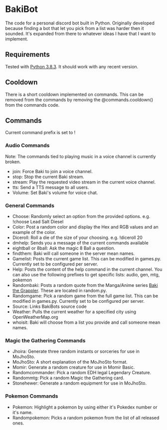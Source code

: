 # BakiBot
The code for a personal discord bot built in Python. Originally developed because finding a bot that let you pick from a list was harder then it sounded. It's expanded from there to whatever ideas I have that I want to implement.

## Requirements
Tested with [Python 3.8.3](https://www.python.org/downloads/release/python-383/). It should work with any recent version. 

## Cooldown
There is a short cooldown implemented on commands. This can be removed from the commands by removing the @commands.cooldown() from the commands code.

## Commands
Current command prefix is set to !

### Audio Commands
Note: The commands tied to playing music in a voice channel is currently broken. 
- join: Force Baki to join a voice channel.
- stop: Stop the current Baki stream.
- stream: Play the requested video stream in the current voice channel.
- tts: Send a TTS message to all users. 
- Volume: Set Baki's volume for voice chat. 

### General Commands
- Choose: Randomly select an option from the provided options. e.g. !choose Lead Salt Diesel
- Color: Post a random color and display the Hex and RGB values and an example of the color. 
- Diceroll: Roll a die of the size of your choosing. e.g. !diceroll 20
- dmhelp: Sends you a message of the current commands available
- eightball or 8ball: Ask the magic 8 Ball a question. 
- findthem: Baki will call someone in the server mean names.
- Gamelist: Posts the current game list. This can be modified in games.py. Currently set to be configured per server.
- Help: Posts the content of the help command in the current channel. You can also use the following prefixes to get specific lists: audio, gen, mtg, pokemon
- Randombaki: Posts a random quote from the Manga/Anime series [Baki the Grappler](https://en.wikipedia.org/wiki/Baki_the_Grappler). These are located in random.py. 
- Randomgame: Pick a random game from the full game list. This can be modified in games.py. Currently set to be configured per server.
- Source: Links BakiBots source code
- Weather: Pulls the current weather for a specified city using OpenWeatherMap.org
- whoisit: Baki will choose from a list you provide and call someone mean names.

### Magic the Gathering Commands
- Jhoira: Generate three random instants or sorceries for use in MoJhoSto.
- MoJhoSto: A short explanation of the MoJhoSto format.
- Momir: Generate a random creature for use in Momir Basic.
- Randomcommander: Pick a random EDH legal Legendary Creature.
- Randommtg: Pick a random Magic the Gathering card.
- Stonehewer: Generate a random equipment for use in MoJhoSto.

### Pokemon Commands
- Pokemon: Highlight a pokemon by using either it's Pokedex number or it's name.
- Randompokemon: Picks a random pokemon from the list of all released ones. 